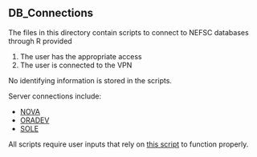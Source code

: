 ## DB_Connections
The files in this directory contain scripts to connect to NEFSC databases through R provided

1. The user has the appropriate access
2. The user is connected to the VPN

No identifying information is stored in the scripts.

Server connections include:

- [NOVA]()
- [ORADEV]()
- [SOLE]()

All scripts require user inputs that rely on [this script]() to function properly. 
